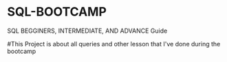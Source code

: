 # SQL-BOOTCAMP
SQL BEGGINERS, INTERMEDIATE, AND ADVANCE Guide


#This Project is about all queries and other lesson that I've done during the bootcamp
